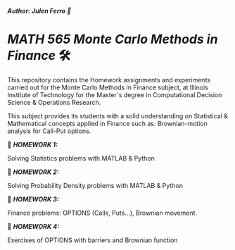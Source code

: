 ***Author: Julen Ferro 🚗***

# ***_MATH 565 Monte Carlo Methods in Finance_*** 🛠️

This repository contains the Homework assignments and experiments carried out for the Monte Carlo Methods in Finance subject, at Illinois Institute of Technology for the Master´s degree in Computational Decision Science & Operations Research.

This subject provides its students with a solid understanding on Statistical & Mathematical concepts applied in Finance such as: Brownian-motion analysis for Call-Put options.

📁 ***_HOMEWORK 1:_***

Solving Statistics problems with MATLAB & Python

📁 ***_HOMEWORK 2:_***

Solving Probability Density problems with MATLAB & Python

📁 ***_HOMEWORK 3:_***

Finance problems: OPTIONS (Calls, Puts...), Brownian movement.

📁 ***_HOMEWORK 4:_***

Exercises of OPTIONS with barriers and Brownian function
